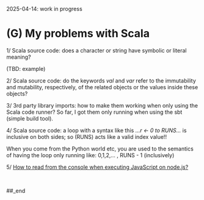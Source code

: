 2025-04-14: work in progress

# (G) My problems with Scala

1/ Scala source code: does a character or string have symbolic or literal meaning?

(TBD: example)

2/ Scala source code: do the keywords _val_ and _var_ refer to the immutability and mutability, respectively, of the related objects or the values inside these objects?

3/ 3rd party library imports: how to make them working when only using the Scala code runner? So far, I got them only running when using the sbt (simple build tool).

4/ Scala source code: a loop with a syntax like this _...r <- 0 to RUNS..._ is inclusive on both sides; so (RUNS) acts like a valid index value!!

When you come from the Python world etc, you are used to the semantics of having the loop only running like: 0,1,2,... , RUNS - 1 (inclusively)

5/ [How to read from the console when executing JavaScript on node.js?](https://github.com/PLC-Programmer/PLC-Programmer.github.io/blob/main/(F)%20From%20a%20Scala%20program%20to%20JavaScript%20for%20node.js.md#how-to-read-from-the-console-when-executing-javascript-on-nodejs)

<br/>

##_end

